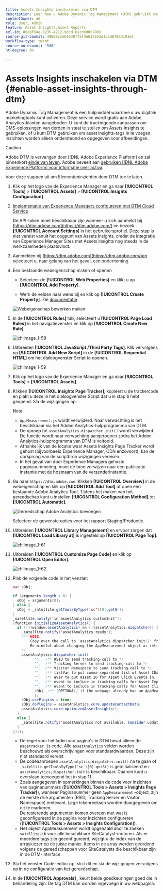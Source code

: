 ```yaml
---
title: Assets Insights inschakelen via DTM
description: Leer hoe u Adobe Dynamic Tag Management (DTM) gebruikt om Assets Insights in te schakelen.
contentOwner: AG
role: User, Admin
feature: Asset Insights,Asset Reports
exl-id: 80e8f84e-3235-4212-9dcd-6acdb9067893
source-git-commit: 49688c1e64038ff5fde617e52e1c14878e3191e5
workflow-type: tm+mt
source-wordcount: '586'
ht-degree: 0%

---
```


# Assets Insights inschakelen via DTM {#enable-asset-insights-through-dtm}

Adobe Dynamic Tag Management is een hulpmiddel waarmee u uw digitale marketingtools kunt activeren. Deze service wordt gratis aan Adobe Analytics-klanten aangeboden. U kunt de trackingcode aanpassen om CMS-oplossingen van derden in staat te stellen om Assets Insights te gebruiken, of u kunt DTM gebruiken om asset Insights-tags in te voegen. Inzichten worden alleen ondersteund en opgegeven voor afbeeldingen.

>[!CAUTION]
>
>Adobe DTM is vervangen door [!DNL Adobe Experience Platform] en zal binnenkort [einde van leven](https://medium.com/launch-by-adobe/dtm-plans-for-a-sunset-3c6aab003a6f). Adobe beveelt aan [gebruiken [!DNL Adobe Experience Platform] voor informatie over activa](https://experienceleague.adobe.com/docs/experience-manager-learn/assets/advanced/asset-insights-launch-tutorial.html).

Voer deze stappen uit om Elementeninzichten door DTM toe te laten.

1. Klik op het logo van de Experience Manager en ga naar **[!UICONTROL Tools]** > **[!UICONTROL Assets]** > **[!UICONTROL Insights Configuration]**.
1. [Implementatie van Experience Managers configureren met DTM Cloud Service](/help/sites-administering/dtm.md)

   De API-token moet beschikbaar zijn wanneer u zich aanmeldt bij [https://dtm.adobe.com](https://dtm.adobe.com/) en bezoek **[!UICONTROL Account Settings]** in het gebruikersprofiel. Deze stap is niet vereist vanuit het oogpunt van Assets Insights, omdat de integratie van Experience Manager Sites met Assets Insights nog steeds in de werkzaamheden plaatsvindt.

1. Aanmelden bij [https://dtm.adobe.com](https://dtm.adobe.com/)en selecteert u, naar gelang van het geval, een onderneming.
1. Een bestaande webeigenschap maken of openen

   * Selecteer de **[!UICONTROL Web Properties]** en klikt u op **[!UICONTROL Add Property]**.

   * Werk de velden naar wens bij en klik op **[!UICONTROL Create Property]**. Zie [documentatie](https://experienceleague.adobe.com/docs/experience-manager-learn/getting-started-wknd-tutorial-develop/overview.html).

   ![Webeigenschap bewerken maken](assets/Create-edit-web-property.png)

1. In de **[!UICONTROL Rules]** tab, selecteert u **[!UICONTROL Page Load Rules]** in het navigatievenster en klik op **[!UICONTROL Create New Rule]**.

   ![chlimage_1-58](assets/chlimage_1-194.png)

1. Uitbreiden **[!UICONTROL JavaScript /Third Party Tags]**. Klik vervolgens op **[!UICONTROL Add New Script]** in de **[!UICONTROL Sequential HTML]** om het dialoogvenster Script te openen.

   ![chlimage_1-59](assets/chlimage_1-195.png)

1. Klik op het logo van de Experience Manager en ga naar **[!UICONTROL Tools]** > **[!UICONTROL Assets]**.
1. Klikken **[!UICONTROL Insights Page Tracker]**, kopieert u de trackercode en plakt u deze in het dialoogvenster Script dat u in stap 6 hebt geopend. Sla de wijzigingen op.

   >[!NOTE]
   >
   >* `AppMeasurement.js` wordt verwijderd. Naar verwachting is het beschikbaar via het Adobe Analytics-hulpprogramma van DTM.
   >* De oproep tot `assetAnalytics.dispatcher.init()` wordt verwijderd. De functie wordt naar verwachting aangeroepen zodra het Adobe Analytics-hulpprogramma van DTM is voltooid.
   >* Afhankelijk van de locatie waar Assets Insights Page Tracker wordt gehost (bijvoorbeeld Experience Manager, CDN enzovoort), kan de oorsprong van de scriptbron wijzigingen vereisen.
   >* In het geval van door Experience Managers gehoste paginanummering, moet de bron verwijzen naar een publicatie-instantie met de hostnaam van de verzenderinstantie.

1. Ga naar `https://dtm.adobe.com`. Klikken **[!UICONTROL Overview]** in de webeigenschap en klik op **[!UICONTROL Add Tool]** of open een bestaande Adobe Analytics Tool. Tijdens het maken van het gereedschap kunt u instellen **[!UICONTROL Configuration Method]** tot **[!UICONTROL Automatic]**.

   ![Gereedschap Adobe Analytics toevoegen](assets/Add-Adobe-Analytics-Tool.png)

   Selecteer de gewenste opties voor het rapport Staging/Productie.

1. Uitbreiden **[!UICONTROL Library Management]** en ervoor zorgen dat **[!UICONTROL Load Library at]** is ingesteld op **[!UICONTROL Page Top]**.

   ![chlimage_1-61](assets/chlimage_1-197.png)

1. Uitbreiden **[!UICONTROL Customize Page Code]** en klik op **[!UICONTROL Open Editor]**.

   ![chlimage_1-62](assets/chlimage_1-198.png)

1. Plak de volgende code in het venster:

   ```Java
   var sObj;
   
   if (arguments.length > 0) {
     sObj = arguments[0];
   } else {
     sObj = _satellite.getToolsByType('sc')[0].getS();
   }
   _satellite.notify('in assetAnalytics customInit');
   (function initializeAssetAnalytics() {
     if ((!!window.assetAnalytics) && (!!assetAnalytics.dispatcher)) {
       _satellite.notify('assetAnalytics ready');
       /** NOTE:
           Copy over the call to 'assetAnalytics.dispatcher.init()' from Assets Pagetracker
           Be mindful about changing the AppMeasurement object as retrieved above.
       */
       assetAnalytics.dispatcher.init(
             "",  /** RSID to send tracking-call to */
             "",  /** Tracking Server to send tracking-call to */
             "",  /** Visitor Namespace to send tracking-call to */
             "",  /** listVar to put comma-separated-list of Asset IDs for Asset Impression Events in tracking-call, for example, 'listVar1' */
             "",  /** eVar to put Asset ID for Asset Click Events in, for example, 'eVar3' */
             "",  /** event to include in tracking-calls for Asset Impression Events, for example, 'event8' */
             "",  /** event to include in tracking-calls for Asset Click Events, for example, 'event7' */
             sObj  /** [OPTIONAL] if the webpage already has an AppMeasurement object, include the object here. If unspecified, Pagetracker Core shall create its own AppMeasurement object */
             );
       sObj.usePlugins = true;
       sObj.doPlugins = assetAnalytics.core.updateContextData;
       assetAnalytics.core.optimizedAssetInsights();
     }
     else {
       _satellite.notify('assetAnalytics not available. Consider updating the Custom Page Code', 4);
     }
   })();
   ```

   * De regel voor het laden van pagina&#39;s in DTM bevat alleen de `pagetracker.js` code. Alle `assetAnalytics` velden worden beschouwd als overschrijvingen voor standaardwaarden. Deze zijn niet standaard vereist.
   * De codeaanroepen `assetAnalytics.dispatcher.init()` na te gaan of `_satellite.getToolsByType('sc')[0].getS()` is geïnitialiseerd en `assetAnalytics,dispatcher.init` is beschikbaar. Daarom kunt u overslaan toevoegend het in stap 11.
   * Zoals aangegeven in opmerkingen binnen de code voor Inzichten van paginanummers (**[!UICONTROL Tools > Assets > Insights Page Tracker]**), wanneer Paginanummer geen `AppMeasurement` -object, zijn de eerste drie argumenten (RSID, Tracking Server en Visitor Namespace) irrelevant. Lege tekenreeksen worden doorgegeven om dit te markeren.\
     De resterende argumenten komen overeen met wat is geconfigureerd in de pagina voor Inzichten configureren (**[!UICONTROL Tools > Assets > Insights Configuration]**).
   * Het object AppMeasurement wordt opgehaald door te zoeken `satelliteLib` voor alle beschikbare SiteCatalyst-motoren. Als er meerdere tags zijn geconfigureerd, wijzigt u de index van de arraykiezer op de juiste manier. Items in de array worden geordend volgens de gereedschappen voor SiteCatalysts die beschikbaar zijn in de DTM-interface.

1. Sla het venster Code-editor op, sluit dit en sla de wijzigingen vervolgens op in de configuratie van het gereedschap.
1. In de **[!UICONTROL Approvals]** , keurt beide goedkeuringen goed die in behandeling zijn. De tag DTM kan worden ingevoegd in uw webpagina.
